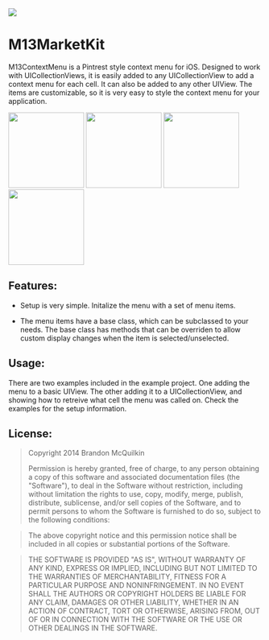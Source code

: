 <img src="https://raw.githubusercontent.com/Marxon13/M13ContextMenu/master/ImageResources/M13ContextMenuBanner.png">

M13MarketKit
============

M13ContextMenu is a Pintrest style context menu for iOS. Designed to work with UICollectionViews, it is easily added to any UICollectionView to add a context menu for each cell. It can also be added to any other UIView. The items are  customizable, so it is very easy to style the context menu for your application.

<img src="https://raw.githubusercontent.com/Marxon13/M13ContextMenu/master/ImageResources/BasicViewNoSelection.png" width="150px">

<img src="https://raw.githubusercontent.com/Marxon13/M13ContextMenu/master/ImageResources/BasicViewSelection.png" width="150px">

<img src="https://raw.githubusercontent.com/Marxon13/M13ContextMenu/master/ImageResources/CollectionViewNoSelection.png" width="150px">

<img src="https://raw.githubusercontent.com/Marxon13/M13ContextMenu/master/ImageResources/CollectionViewSelection.png" width="150px">

Features:
----------

* Setup is very simple. Initalize the menu with a set of menu items.

* The menu items have a base class, which can be subclassed to your needs. The base class has methods that can be overriden to allow custom display changes when the item is selected/unselected.

Usage:
-------
There are two examples included in the example project. One adding the menu to a basic UIView. The other adding it to a UICollectionView, and showing how to retreive what cell the menu was called on. Check the examples for the setup information.


License:
---------
> Copyright 2014 Brandon McQuilkin 
>
>Permission is hereby granted, free of charge, to any person obtaining
a copy of this software and associated documentation files (the
"Software"), to deal in the Software without restriction, including
without limitation the rights to use, copy, modify, merge, publish,
distribute, sublicense, and/or sell copies of the Software, and to
permit persons to whom the Software is furnished to do so, subject to
the following conditions:

>The above copyright notice and this permission notice shall be
included in all copies or substantial portions of the Software.

>THE SOFTWARE IS PROVIDED "AS IS", WITHOUT WARRANTY OF ANY KIND,
EXPRESS OR IMPLIED, INCLUDING BUT NOT LIMITED TO THE WARRANTIES OF
MERCHANTABILITY, FITNESS FOR A PARTICULAR PURPOSE AND
NONINFRINGEMENT. IN NO EVENT SHALL THE AUTHORS OR COPYRIGHT HOLDERS BE
LIABLE FOR ANY CLAIM, DAMAGES OR OTHER LIABILITY, WHETHER IN AN ACTION
OF CONTRACT, TORT OR OTHERWISE, ARISING FROM, OUT OF OR IN CONNECTION
WITH THE SOFTWARE OR THE USE OR OTHER DEALINGS IN THE SOFTWARE.
